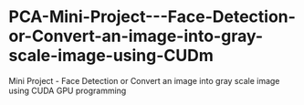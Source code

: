 # PCA-Mini-Project---Face-Detection-or-Convert-an-image-into-gray-scale-image-using-CUDm
Mini Project - Face Detection or Convert an image into gray scale image using CUDA GPU programming
